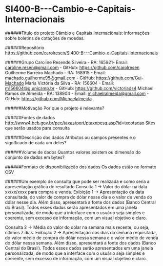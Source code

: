 # SI400-B---Cambio-e-Capitais-Internacionais

######Título do projeto 
Câmbio e Capitais Internacionais: informações sobre boletins de cotações de moedas.

######Repositório  
https://github.com/carolresen/SI400-B---Cambio-e-Capitais-Internacionais

######Grupo
Caroline Resende Silveira - RA: 165921- Email: caroline.resen@gmail.com - GitHub: https://github.com/carolresen
Guilherme Barreiro Machado - RA: 168915 - Email: machado.guilherme95@gmail.com - GitHub: https://github.com/Gui-Machado
Maria Victória da Silva - RA: 156604 -  Email: m156604@g.unicamp.br - GitHub: https://github.com/victoriads4
Michael Ramos de Almeida - RA: 138904 -  Email: michaelralmeida@gmail.com - GitHub: https://github.com/Michaelalmeida

######Motivação
Por que o projeto é relevante?

######Fontes de dados
http://www4.bcb.gov.br/pec/taxas/port/ptaxnpesq.asp?id=txcotacao
Sites que serão usados para consulta

######Descrição dos dados
Atributos ou campos presentes e o significado de cada um deles?

######Volume de dados
Quantos valores existem ou dimensão do conjunto de dados em bytes?

######Formato de disponibilização dos dados
Os dados estão no formato CSV

######Um exemplo de consulta que pode ser realizada e como seria a apresentação gráfica do resultado
Consulta 1 -> Valor do dólar na data xx/xx/xxxx para compra e venda.
Exibição 1 -> Apresentação da data consultada, do valor de compra do dólar nesse dia e o valor de venda do dólar nesse dia. Além disso, apresentará a fonte dos dados (Banco Central do Brasil). Todos esses dados serão apresentados em uma janela personalizada, de modo que a interface com o usuário seja simples e coerente, sem excesso de informação, com um visual objetivo e claro.

Consulta 2 -> Média do valor do dólar na semana mais recente, ou seja, últimos 7 dias.
Exibição 2 -> Apresentação dos dias da semana requisitada, do valor médio de compra do dólar nessa semana e o valor médio de venda do dólar nessa semana. Além disso, apresentará a fonte dos dados (Banco Central do Brasil). Todos esses dados serão apresentados em uma janela personalizada, de modo que a interface com o usuário seja simples e coerente, sem excesso de informação, com um visual objetivo e claro.

